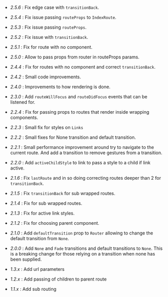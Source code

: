 - _2.5.6_ : Fix edge case with `transitionBack`.

- _2.5.4_ : Fix issue passing `routeProps` to `IndexRoute`.

- _2.5.3_ : Fix issue passing `routeProps`.

- _2.5.2_ : Fix issue with `transitionBack`.

- _2.5.1_ : Fix for route with no component.

- _2.5.0_ : Allow to pass props from router in routeProps params.

- _2.4.4_ : Fix for routes with no component and correct `transitionBack`.

- _2.4.2_ : Small code improvements.

- _2.4.0_ : Improvements to how rendering is done.

- _2.3.0_ : Add `routeWillFocus` and `routeDidFocus` events that can be
 listened for.

- _2.2.4_ : Fix for passing props to routes that render inside wrapping
components.

- _2.2.3_ : Small fix for styles on `Links`

- _2.2.2_ : Small fixes for None transition and default transition.

- _2.2.1_ : Small performance improvement around try to navigate to the current route.
And add a transition to remove gestures from a transition.

- _2.2.0_ : Add `activeChildStyle` to link to pass a style to a child if link active.

- _2.1.6_ : Fix `lastRoute` and in so doing correcting routes deeper than 2
for `transitionBack`.

- _2.1.5_ : Fix `transitionBack` for sub wrapped routes.

- _2.1.4_ : Fix for sub wrapped routes.

- _2.1.3_ : Fix for active link styles.

- _2.1.2_ : Fix for choosing parent component.

- _2.1.0_ : Add `defaultTransition` prop to `Router` allowing to change the
default transition from `None`.

- _2.0.0_ : Add `None` and `Fade` transitions and default transitions to `None`.
This is a breaking change for those relying on a transition when none has been supplied.

- _1.3.x_ : Add url parameters

- _1.2.x_ : Add passing of children to parent route

- _1.1.x_ : Add sub routing
